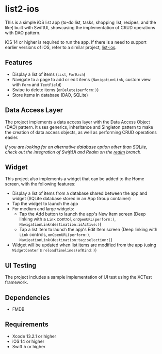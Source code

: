 # list2-ios
This is a simple iOS list app 
(to-do list, tasks, shopping list, recipes, and the like) 
built with SwiftUI, showcasing the implementation of CRUD operations 
with DAO pattern.

iOS 14 or higher is required to run the app. 
If there is a need to support earlier versions of iOS, 
refer to a similar project, 
[list-ios](https://github.com/cyliong/list-ios).

## Features
- Display a list of items (`List`, `ForEach`)
- Navigate to a page to add or edit items 
  (`NavigationLink`, custom view with `Form` and `TextField`)
- Swipe to delete items (`onDelete(perform:)`)
- Store items in database (DAO, SQLite)

## Data Access Layer
The project implements a data access layer 
with the Data Access Object (DAO) pattern. 
It uses generics, inheritance and Singleton pattern 
to make the creation of data access objects, 
as well as performing CRUD operations easier.

*If you are looking for an alternative database option 
other than SQLite, check out the integration of SwiftUI and Realm 
on the [realm](https://github.com/cyliong/list2-ios/tree/realm) branch.*

## Widget
This project also implements a widget that can be added to 
the Home screen, with the following features:
- Display a list of items from a database shared between 
  the app and widget (SQLite database stored in an App Group container)
- Tap the widget to launch the app
- For medium and large widgets: 
  - Tap the Add button to launch the app's New Item screen 
    (Deep linking with a `Link` control, `onOpenURL(perform:)`, 
    `NavigationLink(destination:isActive:)`)
  - Tap a list item to launch the app's Edit Item screen 
    (Deep linking with `Link` controls, `onOpenURL(perform:)`, 
    `NavigationLink(destination:tag:selection:)`)
- Widget will be updated when list items are modified from the app 
  (using `WidgetCenter`'s `reloadTimelines(ofKind:)`)

## UI Testing
The project includes a sample implementation of UI test 
using the XCTest framework.

## Dependencies
- FMDB

## Requirements
- Xcode 13.2.1 or higher
- iOS 14 or higher
- Swift 5 or higher
